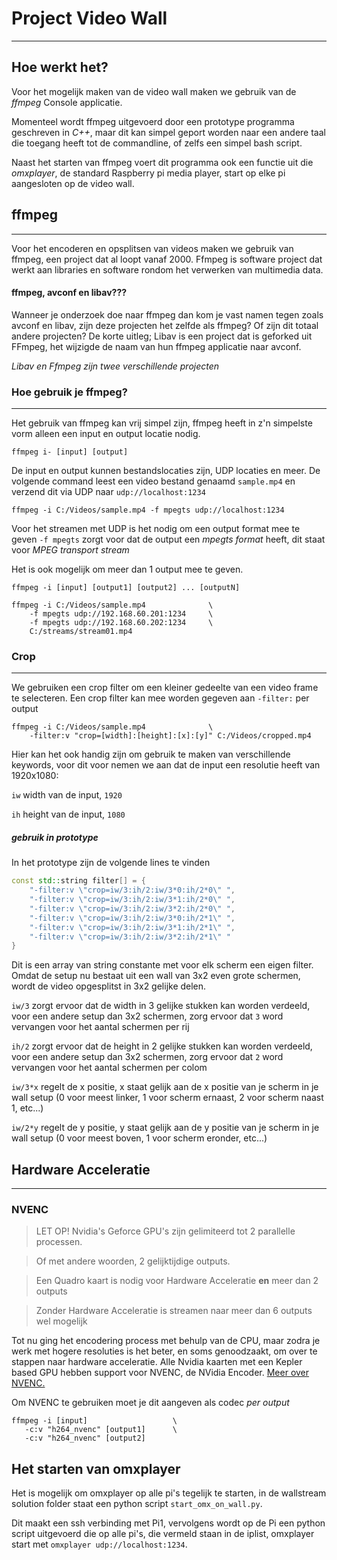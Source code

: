 # Project Video Wall
---
## Hoe werkt het?
Voor het mogelijk maken van de video wall maken we gebruik van de *ffmpeg* Console applicatie. 

Momenteel wordt ffmpeg uitgevoerd door een prototype programma geschreven in *C++*, maar dit kan simpel geport worden naar een andere taal die toegang heeft tot de commandline, of zelfs een simpel bash script.

Naast het starten van ffmpeg voert dit programma ook een functie uit die *omxplayer*, de standard Raspberry pi media player, start op elke pi aangesloten op de video wall.


## ffmpeg
---
Voor het encoderen en opsplitsen van videos maken we gebruik van ffmpeg, een project dat al loopt vanaf 2000. Ffmpeg is software project dat werkt aan libraries en software rondom het verwerken van multimedia data.

#### ffmpeg, avconf en libav???
Wanneer je onderzoek doe naar ffmpeg dan kom je vast namen tegen zoals avconf en libav, zijn deze projecten het zelfde als ffmpeg? Of zijn dit totaal andere projecten?
De korte uitleg; 
Libav is een project dat is geforked uit FFmpeg, het wijzigde de naam van hun ffmpeg applicatie naar avconf.

*Libav en Ffmpeg zijn twee verschillende projecten*

### Hoe gebruik je ffmpeg?
---
Het gebruik van ffmpeg kan vrij simpel zijn, ffmpeg heeft in z'n simpelste vorm alleen een input en output locatie nodig.

```ffmpeg i- [input] [output]```

De input en output kunnen bestandslocaties zijn, UDP locaties en meer.
De volgende command leest een video bestand genaamd `sample.mp4` en verzend dit via UDP naar `udp://localhost:1234`

```ffmpeg -i C:/Videos/sample.mp4 -f mpegts udp://localhost:1234```

Voor het streamen met UDP is het nodig om een output format mee te geven
`-f mpegts` zorgt voor dat de output een *mpegts format* heeft, dit staat voor *MPEG transport stream*

Het is ook mogelijk om meer dan 1 output mee te geven.

```ffmpeg -i [input] [output1] [output2] ... [outputN]```

```
ffmpeg -i C:/Videos/sample.mp4              \
    -f mpegts udp://192.168.60.201:1234     \
    -f mpegts udp://192.168.60.202:1234     \
    C:/streams/stream01.mp4
```

### Crop
---
We gebruiken een crop filter om een kleiner gedeelte van een video frame te selecteren. Een crop filter kan mee worden gegeven aan `-filter:` per output

```
ffmpeg -i C:/Videos/sample.mp4              \
    -filter:v "crop=[width]:[height]:[x]:[y]" C:/Videos/cropped.mp4
```

Hier kan het ook handig zijn om gebruik te maken van verschillende keywords, voor dit voor nemen we aan dat de input een resolutie heeft van 1920x1080:

`iw` width van de input, `1920`

`ih` height van de input, `1080`

##### gebruik in prototype
In het prototype zijn de volgende lines te vinden
```c++
const std::string filter[] = {
    "-filter:v \"crop=iw/3:ih/2:iw/3*0:ih/2*0\" ",
    "-filter:v \"crop=iw/3:ih/2:iw/3*1:ih/2*0\" ",
    "-filter:v \"crop=iw/3:ih/2:iw/3*2:ih/2*0\" ",
    "-filter:v \"crop=iw/3:ih/2:iw/3*0:ih/2*1\" ",
    "-filter:v \"crop=iw/3:ih/2:iw/3*1:ih/2*1\" ",
    "-filter:v \"crop=iw/3:ih/2:iw/3*2:ih/2*1\" "
}
```
Dit is een array van string constante met voor elk scherm een eigen filter. Omdat de setup nu bestaat uit een wall van 3x2 even grote schermen, wordt de video opgesplitst in 3x2 gelijke delen.

`iw/3` zorgt ervoor dat de width in 3 gelijke stukken kan worden verdeeld, voor een andere setup dan 3x2 schermen, zorg ervoor dat `3` word vervangen voor het aantal schermen per rij

`ih/2` zorgt ervoor dat de height in 2 gelijke stukken kan worden verdeeld, voor een andere setup dan 3x2 schermen, zorg ervoor dat `2` word vervangen voor het aantal schermen per colom

`iw/3*x` regelt de x positie, x staat gelijk aan de x positie van je scherm in je wall setup (0 voor meest linker, 1 voor scherm ernaast, 2 voor scherm naast 1, etc...)

`iw/2*y` regelt de y positie, y staat gelijk aan de y positie van je scherm in je wall setup (0 voor meest boven, 1 voor scherm eronder, etc...)

## Hardware Acceleratie
---
### NVENC
> LET OP! Nvidia's Geforce GPU's zijn gelimiteerd tot 2 parallelle processen.

> Of met andere woorden, 2 gelijktijdige outputs.

> Een Quadro kaart is nodig voor Hardware Acceleratie **en** meer dan 2 outputs

> Zonder Hardware Acceleratie is streamen naar meer dan 6 outputs wel mogelijk

Tot nu ging het encodering process met behulp van de CPU, maar zodra je werk met hogere resoluties is het beter, en soms genoodzaakt, om over te stappen naar hardware acceleratie. Alle Nvidia kaarten met een Kepler based GPU hebben support voor NVENC, de NVidia Encoder. [Meer over NVENC.](https://en.wikipedia.org/wiki/Nvidia_NVENC "Wikipedia artikel")

Om NVENC te gebruiken moet je dit aangeven als codec *per output*

```
ffmpeg -i [input]                   \
   -c:v "h264_nvenc" [output1]      \
   -c:v "h264_nvenc" [output2]
```

## Het starten van omxplayer
Het is mogelijk om omxplayer op alle pi's tegelijk te starten, in de wallstream solution folder staat een python script `start_omx_on_wall.py`.

Dit maakt een ssh verbinding met Pi1, vervolgens wordt op de Pi een python script uitgevoerd die op alle pi's, die vermeld staan in de iplist, omxplayer start met `omxplayer udp://localhost:1234`.